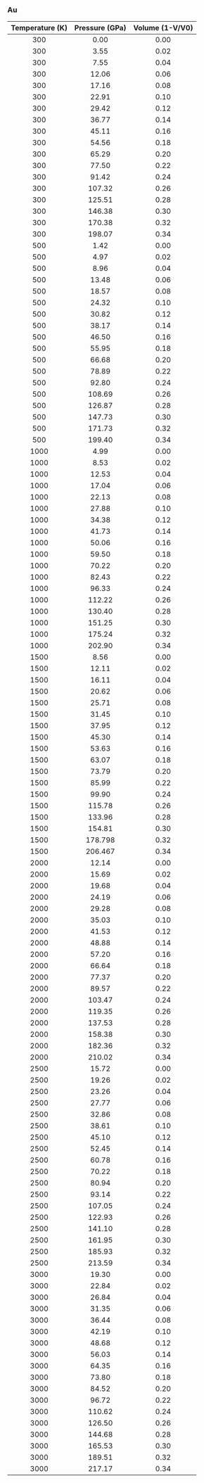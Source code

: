 ### Au

Temperature (K)|Pressure (GPa)|Volume (1-V/V0)
:-------------:|:------------:|:-----------:
300|0.00|0.00
300|3.55|0.02
300|7.55|0.04
300|12.06|0.06
300|17.16|0.08
300|22.91|0.10
300|29.42|0.12
300|36.77|0.14
300|45.11|0.16
300|54.56|0.18
300|65.29|0.20
300|77.50|0.22
300|91.42|0.24
300|107.32|0.26
300|125.51|0.28
300|146.38|0.30
300|170.38|0.32
300|198.07|0.34
500|1.42|0.00
500|4.97|0.02
500|8.96|0.04
500|13.48|0.06
500|18.57|0.08
500|24.32|0.10
500|30.82|0.12
500|38.17|0.14
500|46.50|0.16
500|55.95|0.18
500|66.68|0.20
500|78.89|0.22
500|92.80|0.24
500|108.69|0.26
500|126.87|0.28
500|147.73|0.30
500|171.73|0.32
500|199.40|0.34
1000|4.99|0.00
1000|8.53|0.02
1000|12.53|0.04
1000|17.04|0.06
1000|22.13|0.08
1000|27.88|0.10
1000|34.38|0.12
1000|41.73|0.14
1000|50.06|0.16
1000|59.50|0.18
1000|70.22|0.20
1000|82.43|0.22
1000|96.33|0.24
1000|112.22|0.26
1000|130.40|0.28
1000|151.25|0.30
1000|175.24|0.32
1000|202.90|0.34
1500|8.56|0.00
1500|12.11|0.02
1500|16.11|0.04
1500|20.62|0.06
1500|25.71|0.08
1500|31.45|0.10
1500|37.95|0.12
1500|45.30|0.14
1500|53.63|0.16
1500|63.07|0.18
1500|73.79|0.20
1500|85.99|0.22
1500|99.90|0.24
1500|115.78|0.26
1500|133.96|0.28
1500|154.81|0.30
1500|178.798|0.32
1500|206.467|0.34
2000|12.14|0.00
2000|15.69|0.02
2000|19.68|0.04
2000|24.19|0.06
2000|29.28|0.08
2000|35.03|0.10
2000|41.53|0.12
2000|48.88|0.14
2000|57.20|0.16
2000|66.64|0.18
2000|77.37|0.20
2000|89.57|0.22
2000|103.47|0.24
2000|119.35|0.26
2000|137.53|0.28
2000|158.38|0.30
2000|182.36|0.32
2000|210.02|0.34
2500|15.72|0.00
2500|19.26|0.02
2500|23.26|0.04
2500|27.77|0.06
2500|32.86|0.08
2500|38.61|0.10
2500|45.10|0.12
2500|52.45|0.14
2500|60.78|0.16
2500|70.22|0.18
2500|80.94|0.20
2500|93.14|0.22
2500|107.05|0.24
2500|122.93|0.26
2500|141.10|0.28
2500|161.95|0.30
2500|185.93|0.32
2500|213.59|0.34
3000|19.30|0.00
3000|22.84|0.02
3000|26.84|0.04
3000|31.35|0.06
3000|36.44|0.08
3000|42.19|0.10
3000|48.68|0.12
3000|56.03|0.14
3000|64.35|0.16
3000|73.80|0.18
3000|84.52|0.20
3000|96.72|0.22
3000|110.62|0.24
3000|126.50|0.26
3000|144.68|0.28
3000|165.53|0.30
3000|189.51|0.32
3000|217.17|0.34
